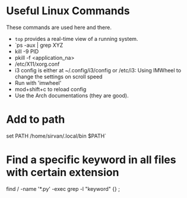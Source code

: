# Useful Linux Commands
These commands are used here and there.
- `top` provides a real-time view of a running system.
- `ps -aux | grep XYZ
- kill -9 PID
- pkill -f <application_na>
- /etc/X11/xorg.conf
- i3 config is either at ~/.config/i3/config or /etc/i3:
Using IMWheel to change the settings on scroll speed
- Run with 'imwheel'
- mod+shift+c to reload config
- Use the Arch documentations (they are good).

# Add to path
set PATH /home/sirvan/.local/bin $PATH`

# Find a specific keyword in all files with certain extension
find / -name '*.py' -exec grep -l "keyword" {} \;
